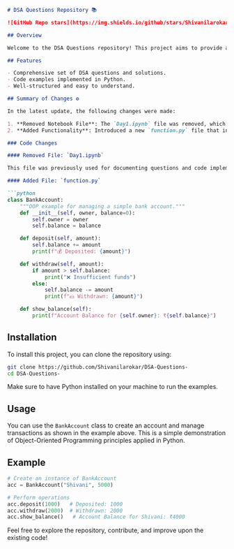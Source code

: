 ```markdown
# DSA Questions Repository 📚

![GitHub Repo stars](https://img.shields.io/github/stars/Shivanilarokar/DSA-Questions-) ![GitHub forks](https://img.shields.io/github/forks/Shivanilarokar/DSA-Questions-) ![GitHub issues](https://img.shields.io/github/issues/Shivanilarokar/DSA-Questions-)

## Overview

Welcome to the DSA Questions repository! This project aims to provide a collection of data structures and algorithms questions along with their solutions. It serves as a useful resource for learners and practitioners looking to enhance their skills in programming.

## Features

- Comprehensive set of DSA questions and solutions.
- Code examples implemented in Python.
- Well-structured and easy to understand.

## Summary of Changes ⚙️

In the latest update, the following changes were made:

1. **Removed Notebook File**: The `Day1.ipynb` file was removed, which contained initial DSA questions and their explanations.
2. **Added Functionality**: Introduced a new `function.py` file that includes a class for managing a simple bank account. This class provides methods for deposit, withdrawal, and balance display.

### Code Changes

#### Removed File: `Day1.ipynb`

This file was previously used for documenting questions and code implementations. The content has been removed entirely.

#### Added File: `function.py`

```python
class BankAccount:
    """OOP example for managing a simple bank account."""
    def __init__(self, owner, balance=0):
        self.owner = owner
        self.balance = balance

    def deposit(self, amount):
        self.balance += amount
        print(f"💰 Deposited: {amount}")

    def withdraw(self, amount):
        if amount > self.balance:
            print("❌ Insufficient funds")
        else:
            self.balance -= amount
            print(f"💵 Withdrawn: {amount}")

    def show_balance(self):
        print(f"Account Balance for {self.owner}: ₹{self.balance}")
```

## Installation

To install this project, you can clone the repository using:

```bash
git clone https://github.com/Shivanilarokar/DSA-Questions-
cd DSA-Questions-
```

Make sure to have Python installed on your machine to run the examples.

## Usage

You can use the `BankAccount` class to create an account and manage transactions as shown in the example above. This is a simple demonstration of Object-Oriented Programming principles applied in Python.

## Example

```python
# Create an instance of BankAccount
acc = BankAccount("Shivani", 5000)

# Perform operations
acc.deposit(1000)   # Deposited: 1000
acc.withdraw(2000)  # Withdrawn: 2000
acc.show_balance()   # Account Balance for Shivani: ₹4000
```

Feel free to explore the repository, contribute, and improve upon the existing code!
```
